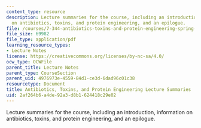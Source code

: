 ```yaml
---
content_type: resource
description: Lecture summaries for the course, including an introduction, information
  on antibiotics, toxins, and protein engineering, and an epilogue.
file: /courses/7-344-antibiotics-toxins-and-protein-engineering-spring-2007/2af264b6a4de92a3d8b1624418c29e02_7344_lecture_sum.pdf
file_size: 69982
file_type: application/pdf
learning_resource_types:
- Lecture Notes
license: https://creativecommons.org/licenses/by-nc-sa/4.0/
ocw_type: OCWFile
parent_title: Lecture Notes
parent_type: CourseSection
parent_uid: 4976973e-4559-84d1-ce3d-6dad96c01c38
resourcetype: Document
title: Antibiotics, Toxins, and Protein Engineering Lecture Summaries
uid: 2af264b6-a4de-92a3-d8b1-624418c29e02
---
```

Lecture summaries for the course, including an introduction, information on antibiotics, toxins, and protein engineering, and an epilogue.